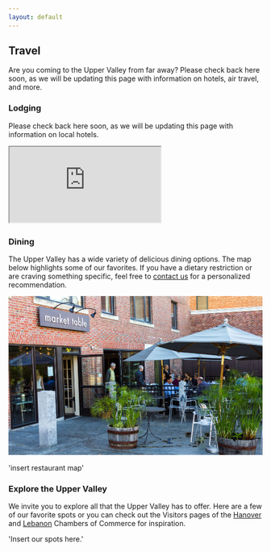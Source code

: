 ```yaml
---
layout: default
---
```


## Travel ##

Are you coming to the Upper Valley from far away? Please check back here soon, as we will be updating this page with information on hotels, air travel, and more.


### Lodging ###

Please check back here soon, as we will be updating this page with information on local hotels.

<iframe class="map" src="https://www.google.com/maps/d/embed?mid=zFR_mzWpa23c.kBgRWeXc27lg"></iframe>

### Dining ###

The Upper Valley has a wide variety of delicious dining options. The map below highlights some of our favorites. If you have a dietary restriction or are craving something specific, feel free to [contact us](/about/contact.html) for a personalized recommendation.

<div class="photo">
  <img src="/images/places/market-table.jpg">
</div>

'insert restaurant map'



### Explore the Upper Valley ###

We invite you to explore all that the Upper Valley has to offer. Here are a few of our favorite spots or you can check out the Visitors pages of the [Hanover](http://www.hanoverchamber.org/index.php?id=178&page=Hanover%20Area%20Chamber%20of%20Commerce%20-%20Visitors) and [Lebanon](http://lebanonchamber.com/visitors/) Chambers of Commerce for inspiration.

'Insert our spots here.'
